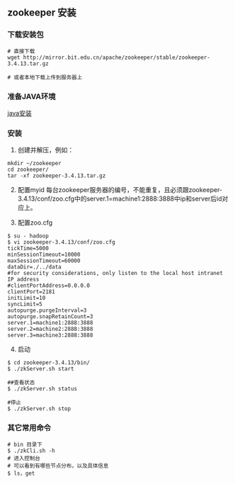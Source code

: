 ## zookeeper 安装
### 下载安装包
```shell
# 直接下载
wget http://mirror.bit.edu.cn/apache/zookeeper/stable/zookeeper-3.4.13.tar.gz

# 或者本地下载上传到服务器上
```

### 准备JAVA环境
[java安装](../hadoop/Java%E5%AE%89%E8%A3%85.md)

### 安装
1. 创建并解压，例如：
```shell
mkdir ~/zookeeper
cd zookeeper/
tar -xf zookeeper-3.4.13.tar.gz
```

2. 配置myid
  每台zookeeper服务器的编号，不能重复，且必须跟zookeeper-3.4.13/conf/zoo.cfg中的server.1=machine1:2888:3888中ip和server后id对应上。

3. 配置zoo.cfg
  ```shell
  $ su - hadoop
  $ vi zookeeper-3.4.13/conf/zoo.cfg
  tickTime=5000
  minSessionTimeout=10000
  maxSessionTimeout=60000
  dataDir=./../data
  #for security considerations, only listen to the local host intranet IP address
  #clientPortAddress=0.0.0.0
  clientPort=2181
  initLimit=10
  syncLimit=5
  autopurge.purgeInterval=3
  autopurge.snapRetainCount=3
  server.1=machine1:2888:3888
  server.2=machine2:2888:3888
  server.3=machine3:2888:3888
  ```

4. 启动
  ```shell
  $ cd zookeeper-3.4.13/bin/
  $ ./zkServer.sh start

  ##查看状态
  $ ./zkServer.sh status

  #停止
  $ ./zkServer.sh stop
  ```

### 其它常用命令
```shell
# bin 目录下
$ ./zkCli.sh -h
# 进入控制台
# 可以看到有哪些节点分布，以及具体信息
$ ls，get
```
